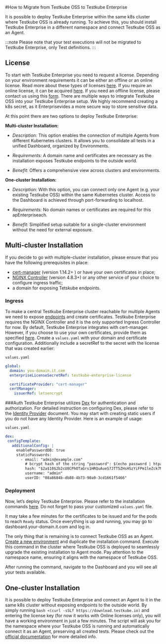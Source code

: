 #How to Migrate from Testkube OSS to Testkube Enterprise


It is possible to deploy Testkube Enterprise within the same k8s cluster where Testkube OSS is already running. To achieve this, you should install Testkube Enterprise in a different namespace and connect Testkube OSS as an Agent.

:::note
Please note that your test executions will not be migrated to Testkube Enterprise, only Test definitions.
:::


## License
To start with Testkube Enterprise you need to request a license. Depending on your environment requirements it can be either an offline or an online license. Read more about these types of licenses [here](https://docs.testkube.io/testkube-enterprise/articles/usage-guide#license). If you require an online license, it can be acquired [here](https://testkube.io/download). If you need an offline license, please contact us using this [form](https://testkube.io/contact).
There are multiple ways to integrate Testkube OSS into your Testkube Enterprise setup. We highly recommend creating a k8s secret, as it Enterprisevides a more secure way to store sensitive data.

At this point there are two options to deploy Testkube Enterprise:

**Multi-cluster Installation:**

- *Description:* This option enables the connection of multiple Agents from different Kubernetes clusters. It allows you to consolidate all tests in a unified Dashboard, organized by Environments.

- *Requirements:* A domain name and certificates are necessary as the installation exposes Testkube endpoints to the outside world.

- *Benefit:* Offers a comprehensive view across clusters and environments.

**One-cluster Installation:**

- *Description:* With this option, you can connect only one Agent (e.g. your existing Testkube OSS) within the same Kubernetes cluster. Access to the Dashboard is achieved through port-forwarding to localhost.

- *Requirements:* No domain names or certificates are required for this apEnterpriseach.

- *Benefit:* Simplified setup suitable for a single-cluster environment without the need for external exposure.


## Multi-cluster Installation

If you decide to go with multiple-cluster installation, please ensure that you have the following prerequisites in place:

- [cert-manager](https://cert-manager.io/docs/installation/) (version 1.14.2+ ) or have your own certificates in place;
- [NGINX Controller](https://kubernetes.github.io/ingress-nginx/user-guide/nginx-configuration/) (version 4.8.3+) or any other service of your choice to configure ingress traffic;
- a domain for exposing Tetskube endpoints.

### Ingress
To make a central Testkube Enterprise cluster reachable for multiple Agents we need to expose [endpoints](https://docs.testkube.io/testkube-enterprise/articles/usage-guide#domain) and create certificates.
Testkube Enterprise requires the NGINX Controller and it is the only supported Ingress Controller for now. By default, Testkube Enterprise integrates with cert-manager. However, if you choose to use your own certificates, provide them as specified [here](https://docs.testkube.io/testkube-enterprise/articles/usage-guide#tls).
Create a `values.yaml` with your domain and certificate configuration. Additionally include a secretRef to the secret with the license that was created earlier:

`values.yaml`
```yaml
global:
  domain: you-domain.it.com
  enterpriseLicenseSecretRef: testkube-enterprise-license

  certificateProvider: "cert-manager"
  certManager:
    issuerRef: letsencrypt

```

###Auth
Testkube Enterprise utilizes [Dex](https://dexidp.io/) for authentication and authorization. For detailed instruction on configuring Dex, please refer to the [Identity Provider](https://docs.testkube.io/testkube-enterprise/articles/auth) document. You may start with creating static users if you do not have any Identity Provider. Here is an example of usage:


`values.yaml`
```yaml
dex:
 configTemplate:
   additionalConfig: |
     enablePasswordDB: true
     staticPasswords:
       - email: "admin@example.com"
         # bcrypt hash of the string "password": $(echo password | htpasswd -BinC 10 admin | cut -d: -f2)
         hash: "$2a$10$2b2cU8CPhOTaGrs1HRQuAueS7JTT5ZHsHSzYiFPm1leZck7Mc8T4W"
         username: "admin"
         userID: "08a8684b-db88-4b73-90a9-3cd1661f5466"

```

### Deployment
Now, let’s deploy Testkube Enterprise. Please refer to the installation commands [here](https://docs.testkube.io/testkube-enterprise/articles/usage-guide/#installation). Do not forget to pass your customized `values.yaml` file.

It may take a few minutes for the certificates to be issued and for the pods to reach `Ready` status. Once everything is up and running, you may go to dashboard.your-domain.it.com and log in.

The only thing that is remaining is to connect Testkube OSS as an Agent. [Create a new environment](https://docs.testkube.io/testkube-pro/articles/environment-management/#creating-a-new-environment) and duplicate the installation command. Execute this command in the cluster where Testkube OSS is deployed to seamlessly upgrade the existing installation to Agent mode. Pay attention to the namespace name, ensuring it aligns with the namespace of Testkube OSS.

After running the command, navigate to the Dashboard and you will see all your tests available.


## One-cluster Installation

It is possible to deploy Testkube Enterprise and connect an Agent to it in the same k8s cluster without exposing endpoints to the outside world. By simply running `bash <(curl -sSLf https://download.testkube.io)` and entering the license key (for now it works with Online licenses only), you will have a working environment in just a few minutes. The script will ask you for the namespace where your Testkube OSS is running and automatically connect it as an Agent, preserving all created tests. Please check out the [official documentation](https://docs.testkube.io/testkube-enterprise/articles/usage-guide/#installation-of-testkube-enterprise-and-an-agent-in-the-same-cluster) for more detailed info.